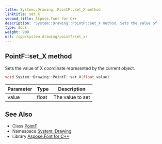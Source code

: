 ```yaml
---
title: System::Drawing::PointF::set_X method
linktitle: set_X
second_title: Aspose.Font for C++
description: 'System::Drawing::PointF::set_X method. Sets the value of X coordinate represented by the current object in C++.'
type: docs
weight: 900
url: /cpp/system.drawing/pointf/set_x/
---
```

## PointF::set_X method


Sets the value of X coordinate represented by the current object.

```cpp
void System::Drawing::PointF::set_X(float value)
```


| Parameter | Type | Description |
| --- | --- | --- |
| value | float | The value to set |

## See Also

* Class [PointF](../)
* Namespace [System::Drawing](../../)
* Library [Aspose.Font for C++](../../../)
